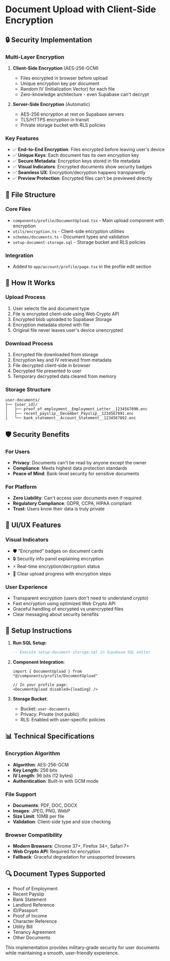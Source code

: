 # Document Upload with Client-Side Encryption

## 🔒 Security Implementation

### Multi-Layer Encryption
1. **Client-Side Encryption** (AES-256-GCM)
   - Files encrypted in browser before upload
   - Unique encryption key per document
   - Random IV (Initialization Vector) for each file
   - Zero-knowledge architecture - even Supabase can't decrypt

2. **Server-Side Encryption** (Automatic)
   - AES-256 encryption at rest on Supabase servers
   - TLS/HTTPS encryption in transit
   - Private storage bucket with RLS policies

### Key Features
- ✅ **End-to-End Encryption**: Files encrypted before leaving user's device
- ✅ **Unique Keys**: Each document has its own encryption key
- ✅ **Secure Metadata**: Encryption keys stored in file metadata
- ✅ **Visual Indicators**: Encrypted documents show security badges
- ✅ **Seamless UX**: Encryption/decryption happens transparently
- ✅ **Preview Protection**: Encrypted files can't be previewed directly

## 📁 File Structure

### Core Files
- `components/profile/DocumentUpload.tsx` - Main upload component with encryption
- `utils/encryption.ts` - Client-side encryption utilities
- `schemas/documents.ts` - Document types and validation
- `setup-document-storage.sql` - Storage bucket and RLS policies

### Integration
- Added to `app/account/profile/page.tsx` in the profile edit section

## 🔧 How It Works

### Upload Process
1. User selects file and document type
2. File is encrypted client-side using Web Crypto API
3. Encrypted blob uploaded to Supabase Storage
4. Encryption metadata stored with file
5. Original file never leaves user's device unencrypted

### Download Process
1. Encrypted file downloaded from storage
2. Encryption key and IV retrieved from metadata
3. File decrypted client-side in browser
4. Decrypted file presented to user
5. Temporary decrypted data cleared from memory

### Storage Structure
```
user-documents/
├── {user_id}/
│   ├── proof_of_employment__Employment_Letter__1234567890.enc
│   ├── recent_payslip__December_Payslip__1234567891.enc
│   └── bank_statement__Account_Statement__1234567892.enc
```

## 🛡️ Security Benefits

### For Users
- **Privacy**: Documents can't be read by anyone except the owner
- **Compliance**: Meets highest data protection standards
- **Peace of Mind**: Bank-level security for sensitive documents

### For Platform
- **Zero Liability**: Can't access user documents even if required
- **Regulatory Compliance**: GDPR, CCPA, HIPAA compliant
- **Trust**: Users know their data is truly private

## 🎨 UI/UX Features

### Visual Indicators
- 🛡️ "Encrypted" badges on document cards
- 🔒 Security info panel explaining encryption
- ⚡ Real-time encryption/decryption status
- 🎯 Clear upload progress with encryption steps

### User Experience
- Transparent encryption (users don't need to understand crypto)
- Fast encryption using optimized Web Crypto API
- Graceful handling of encrypted vs unencrypted files
- Clear messaging about security benefits

## 🚀 Setup Instructions

1. **Run SQL Setup**:
   ```sql
   -- Execute setup-document-storage.sql in Supabase SQL editor
   ```

2. **Component Integration**:
   ```tsx
   import { DocumentUpload } from "@/components/profile/DocumentUpload"
   
   // In your profile page:
   <DocumentUpload disabled={loading} />
   ```

3. **Storage Bucket**: 
   - Bucket: `user-documents`
   - Privacy: Private (not public)
   - RLS: Enabled with user-specific policies

## 📊 Technical Specifications

### Encryption Algorithm
- **Algorithm**: AES-256-GCM
- **Key Length**: 256 bits
- **IV Length**: 96 bits (12 bytes)
- **Authentication**: Built-in with GCM mode

### File Support
- **Documents**: PDF, DOC, DOCX
- **Images**: JPEG, PNG, WebP
- **Size Limit**: 10MB per file
- **Validation**: Client-side type and size checking

### Browser Compatibility
- **Modern Browsers**: Chrome 37+, Firefox 34+, Safari 7+
- **Web Crypto API**: Required for encryption
- **Fallback**: Graceful degradation for unsupported browsers

## 🔍 Document Types Supported

- Proof of Employment
- Recent Payslip
- Bank Statement
- Landlord Reference
- ID/Passport
- Proof of Income
- Character Reference
- Utility Bill
- Tenancy Agreement
- Other Documents

This implementation provides military-grade security for user documents while maintaining a smooth, user-friendly experience.